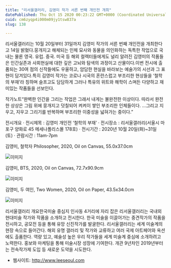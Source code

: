 ```yaml
---
title: "리서울갤러리, 김영미 작가 서른 번째 개인전 개최"
datePublished: Thu Oct 15 2020 00:23:22 GMT+0000 (Coordinated Universal Time)
cuid: cm6zyqp4i000m09jy1tsw837a
slug: 138

---
```



리서울갤러리는 10월 20일부터 31일까지 김영미 작가의 서른 번째 개인전을 개최한다고 14일 밝혔다.뭉개지고 해체되는 인체 묘사와 동물을 의인화하는 독특한 작업으로 국내는 물론 영국. 유럽. 중국. 미국 등 해외 컬렉터들에게도 널리 알려진 김영미의 작품들은 인간실존과 사회현실에 대한 깊은 고뇌와 탐색의 과정이고 산물이다.이번 전시에 출품되는 30여 점의 신작들에도 우울하고, 암담한 현실을 바라보는 예술가의 시선과 그 표현이 담겨있다.특히 김영미 작가는 코로나 시국의 혼란스럽고 부조리한 현상들을 ‘철학의 부재’라 칭하며 슬프고도 담담하게 그러나 특유의 위트와 해학이 스며든 다양하고 재미있는 작품들을 선보인다.

작가노트“완벽한 인간을 그리는 작업은 그래서 내게는 불완전한 이상이다. 따라서 완전한 상상은 그림 위에 뭉개지고 덧칠되어 켜켜이 쌓인 부조리한 인체들이다. …그리고 지우고, 지우고 그리기를 반복하며 부조리한 이중성을 넓혀가는 중이다.”

전시개요 · 전시제목 : 김영미 개인전 ‘철학의 부재’ · 전시장소 : 리서울갤러리(서울시 마포구 양화로 45 메세나폴리스몰 178호) · 전시기간 : 2020년 10월 20일(화)~31일(토) · 관람시간 : 11am-7pm

김영미, 철학자 Philosopher, 2020, Oil on Canvas, 55.0x37.0cm

![이미지](https://cdn.hashnode.com/res/hashnode/image/upload/v1739246965711/55f9c552-2d48-4547-93af-8ad2ed957d4e.jpeg)

김영미, BTS, 2020, Oil on Canvas, 72.7x90.9cm

![이미지](https://cdn.hashnode.com/res/hashnode/image/upload/v1739246968636/9e2f1369-7a7e-4def-8cd2-e82920c13f53.jpeg)

김영미, 두 여인, Two Women, 2020, Oil on Paper, 43.5x34.0cm

![이미지](https://cdn.hashnode.com/res/hashnode/image/upload/v1739246971281/5072d560-9b7d-4dcb-9534-eda53e3f75b7.jpeg)

리서울갤러리 개요한국미술 중심지 인사동 4거리에 자리 잡은 리서울갤러리는 국내외 현대미술 작가와 작품을 소개하고 전시한다. 한국 미술을 이끌어가는 중견작가의 작품을 전시하고, 공모전 등을 통해 유망 신진작가를 발굴한다. 리서울갤러리는 세계 미술계의 현장 속으로 들어간다. 해외 유명 갤러리 및 작가와 교류하고 여러 국제 아트페어와 옥션에도 출품한다. 역량 있고, 예술성 높은 우리 작가들을 세계 미술계 중심에 소개하려고 노력한다. 홍보와 마케팅을 통해 미술시장 성장에 기여한다. 개관 9년차인 2019년부터는 전속작가제 도입 등 새로운 도약을 시도한다.

- 웹사이트: http://www.leeseoul.com